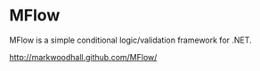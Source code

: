 MFlow
=====

MFlow is a simple conditional logic/validation framework for .NET. 

http://markwoodhall.github.com/MFlow/